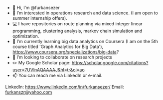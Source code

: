 - 👋 Hi, I’m @furkansezer
- 👀 I’m interested in operations research and data science. (I am open to summer internship offers).
- :computer: I have repositories on route planning via mixed integer linear programming, clustering analysis, markov chain simulation and optimization. 
- 🌱 I’m currently learning big data analytics on Coursera (I am on the 5th course titled 'Graph Analytics for Big Data'), https://www.coursera.org/specializations/big-data?
- 💞️ I’m looking to collaborate on research projects
- :pencil2: My Google Scholar page: https://scholar.google.com/citations?user=7UVlnAQAAAAJ&hl=tr&oi=ao
- 📫 You can reach me via LinkedIn or e-mail.

LinkedIn: https://www.linkedin.com/in/furkansezer/
Email: furkanszr@yahoo.com


<!---
furkansezer/furkansezer is a ✨ special ✨ repository because its `README.md` (this file) appears on your GitHub profile.
You can click the Preview link to take a look at your changes.
--->
